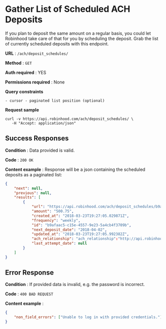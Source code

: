 # Gather List of Scheduled ACH Deposits

If you plan to deposit the same amount on a regular basis, you could let Robinhood take care of that for you by scheduling the deposit. Grab the list of currently scheduled deposits with this endpoint.

**URL** : `/ach/deposit_schedules/`

**Method** : `GET`

**Auth required** : YES

**Permissions required** : None

**Query constraints**

    - cursor - paginated list position (optional)

**Request sample**

```
curl -v https://api.robinhood.com/ach/deposit_schedules/ \
   -H "Accept: application/json"
```

## Success Responses

**Condition** : Data provided is valid.

**Code** : `200 OK`

**Content example** : Response will be a json containing the scheduled deposits as a paginated list:

```json
{   
    "next": null,
    "previous": null,
    "results": [
        {
            "url": "https://api.robinhood.com/ach/deposit_schedules/b9afaac5-c15e-4557-9e23-5a4cb4f3709b/",
            "amount": "500.75",
            "created_at": "2018-03-23T19:27:05.029871Z",
            "frequency": "weekly",
            "id": "b9afaac5-c15e-4557-9e23-5a4cb4f3709b",
            "next_deposit_date": "2018-04-02",
            "updated_at": "2018-03-23T19:27:05.992382Z",
            "ach_relationship": "ach_relationship":"http://api.robinhood.com/ach/relationshipts/1db40909-6428-49a2-aa94-dacc3fea485b/",
            "last_attempt_date": null
        }
    ]
}
```

## Error Response

**Condition** : If provided data is invalid, e.g. the password is incorrect.

**Code** : `400 BAD REQUEST`

**Content example** :

```json
{
    "non_field_errors": ["Unable to log in with provided credentials."]
}
```
